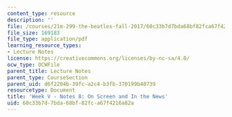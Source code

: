 ```yaml
---
content_type: resource
description: ''
file: /courses/21m-299-the-beatles-fall-2017/60c33b7d7bda68bf82fca67f4216a82a_MIT21M_299F17_Notes08.pdf
file_size: 169183
file_type: application/pdf
learning_resource_types:
- Lecture Notes
license: https://creativecommons.org/licenses/by-nc-sa/4.0/
ocw_type: OCWFile
parent_title: Lecture Notes
parent_type: CourseSection
parent_uid: d6f2204b-39fc-a2c4-b3fb-370199b40739
resourcetype: Document
title: 'Week V - Notes 8: On Screen and In the News'
uid: 60c33b7d-7bda-68bf-82fc-a67f4216a82a
---
```

